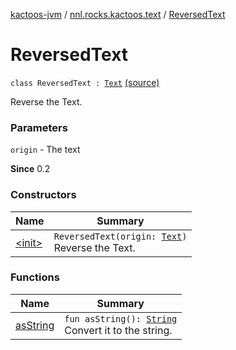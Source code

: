 [kactoos-jvm](../../index.md) / [nnl.rocks.kactoos.text](../index.md) / [ReversedText](./index.md)

# ReversedText

`class ReversedText : `[`Text`](../../nnl.rocks.kactoos/-text/index.md) [(source)](https://github.com/neonailol/kactoos/blob/master/kactoos-jvm/src/main/kotlin/nnl/rocks/kactoos/text/ReversedText.kt#L15)

Reverse the Text.

### Parameters

`origin` - The text

**Since**
0.2

### Constructors

| Name | Summary |
|---|---|
| [&lt;init&gt;](-init-.md) | `ReversedText(origin: `[`Text`](../../nnl.rocks.kactoos/-text/index.md)`)`<br>Reverse the Text. |

### Functions

| Name | Summary |
|---|---|
| [asString](as-string.md) | `fun asString(): `[`String`](https://kotlinlang.org/api/latest/jvm/stdlib/kotlin/-string/index.html)<br>Convert it to the string. |
